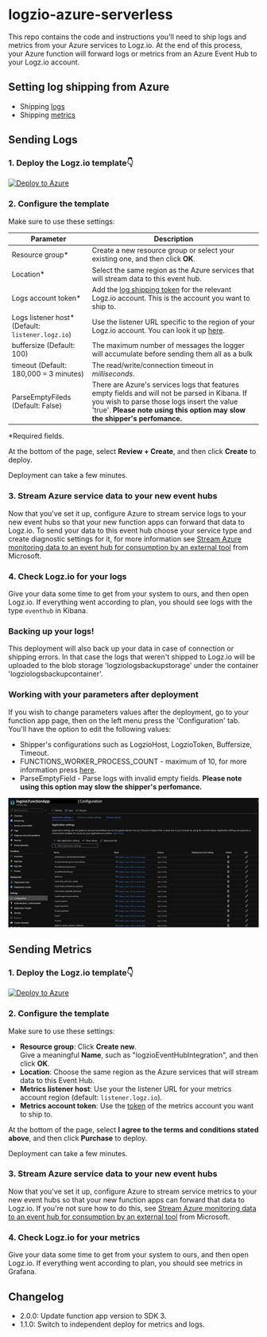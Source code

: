 
# logzio-azure-serverless
This repo contains the code and instructions you'll need to ship logs and metrics from your Azure services to Logz.io.
At the end of this process, your Azure function will forward logs or metrics from an Azure Event Hub to your Logz.io account.

## Setting log shipping from Azure

* Shipping [logs](#logs)
* Shipping [metrics](#metrics)

<div class="logs">

## Sending Logs

### 1. Deploy the Logz.io template👇


[![Deploy to Azure](https://azuredeploy.net/deploybutton.png)](https://portal.azure.com/#create/Microsoft.Template/uri/https%3A%2F%2Fraw.githubusercontent.com%2Flogzio%2Flogzio-azure-serverless%2Fmaster%2Fdeployments%2Fazuredeploylogs.json)


### 2. Configure the template

Make sure to use these settings:

| Parameter | Description |
|---|---|
| Resource group* | Create a new resource group or select your existing one, and then click **OK**. |
| Location* | Select the same region as the Azure services that will stream data to this event hub. |
| Logs account token* | Add the [log shipping token](https://app.logz.io/#/dashboard/settings/general) for the relevant Logz.io account. This is the account you want to ship to.  |
| Logs listener host* (Default: `listener.logz.io`)| Use the listener URL specific to the region of your Logz.io account. You can look it up [here](https://docs.logz.io/user-guide/accounts/account-region.html). |
| buffersize (Default: 100) | The maximum number of messages the logger will accumulate before sending them all as a bulk  |
| timeout (Default: 180,000 = 3 minutes) | The read/write/connection timeout in *milliseconds*.  |
| ParseEmptyFileds (Default: False) | There are Azure's services logs that features empty fields and will not be parsed in Kibana. If you wish to parse those logs insert the value 'true'. **Please note using this option may slow the shipper's perfomance.** |

*Required fields.  

At the bottom of the page, select **Review + Create**, and then click **Create** to deploy.

Deployment can take a few minutes.

### 3. Stream Azure service data to your new event hubs

Now that you've set it up, configure Azure to stream service logs to your new event hubs so that your new function apps can forward that data to Logz.io.
To send your data to this event hub choose your service type and create diagnostic settings for it, for more information see [Stream Azure monitoring data to an event hub for consumption by an external tool](https://docs.microsoft.com/en-us/azure/monitoring-and-diagnostics/monitor-stream-monitoring-data-event-hubs) from Microsoft.

### 4. Check Logz.io for your logs

Give your data some time to get from your system to ours, and then open Logz.io.
If everything went according to plan, you should see logs with the type `eventhub` in Kibana.

### Backing up your logs!

This deployment will also back up your data in case of connection or shipping errors. In that case the logs that weren't shipped to Logz.io will be uploaded to the blob storage 'logziologsbackupstorage' under the container 'logziologsbackupcontainer'.

### Working with your parameters after deployment

If you wish to change parameters values after the deployment, go to your function app page, then on the left menu press the 'Configuration' tab.
You'll have the option to edit the following values:
* Shipper's configurations such as LogzioHost, LogzioToken, Buffersize, Timeout.
* FUNCTIONS_WORKER_PROCESS_COUNT - maximum of 10, for more information press [here](https://docs.microsoft.com/en-us/azure/azure-functions/functions-app-settings#functions_worker_process_count).
* ParseEmptyField - Parse logs with invalid empty fields. **Please note using this option may slow the shipper's perfomance.**

![Function's configuration](img/configuration-settings.png)

</div>

<div class="metrics">

## Sending Metrics

### 1. Deploy the Logz.io template👇

[![Deploy to Azure](https://azuredeploy.net/deploybutton.png)](https://portal.azure.com/#create/Microsoft.Template/uri/https%3A%2F%2Fraw.githubusercontent.com%2Flogzio%2Flogzio-azure-serverless%2Fmaster%2Fdeployments%2Fazuredeploymetrics.json)


### 2. Configure the template

Make sure to use these settings:

* **Resource group**: Click **Create new**. <br />
  Give a meaningful **Name**, such as "logzioEventHubIntegration", and then click **OK**.
* **Location**: Choose the same region as the Azure services that will stream data to this Event Hub.
* **Metrics listener host**: Use your the listener URL for your metrics account region (default: `listener.logz.io`).
* **Metrics account token**: Use the [token](https://app.logz.io/#/dashboard/settings/general) of the metrics account you want to ship to.

At the bottom of the page, select **I agree to the terms and conditions stated above**, and then click **Purchase** to deploy.

Deployment can take a few minutes.

### 3. Stream Azure service data to your new event hubs

Now that you've set it up, configure Azure to stream service metrics to your new event hubs so that your new function apps can forward that data to Logz.io.
If you're not sure how to do this, see [Stream Azure monitoring data to an event hub for consumption by an external tool](https://docs.microsoft.com/en-us/azure/monitoring-and-diagnostics/monitor-stream-monitoring-data-event-hubs) from Microsoft.

### 4. Check Logz.io for your metrics

Give your data some time to get from your system to ours, and then open Logz.io.
If everything went according to plan, you should see metrics in Grafana.

</div>

## Changelog

- 2.0.0: Update function app version to SDK 3.
- 1.1.0: Switch to independent deploy for metrics and logs.
